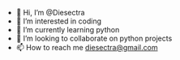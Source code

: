 - 👋 Hi, I’m @Diesectra
- 👀 I’m interested in coding
- 🌱 I’m currently learning python
- 💞️ I’m looking to collaborate on python projects
- 📫 How to reach me diesectra@gmail.com

<!---
Diesectra/Diesectra is a ✨ special ✨ repository because its `README.md` (this file) appears on your GitHub profile.
You can click the Preview link to take a look at your changes.
--->
